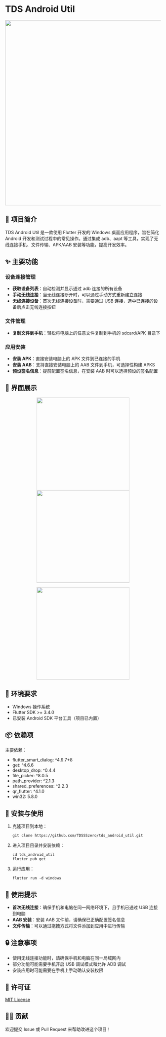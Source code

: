 # TDS Android Util

<p align="center">
  <img src="./doc/screen.home_page.png" width="600">
</p>

## 📱 项目简介

TDS Android Util 是一款使用 Flutter 开发的 Windows 桌面应用程序，旨在简化 Android 开发和测试过程中的常见操作。通过集成 adb、aapt 等工具，实现了无线连接手机、文件传输、APK/AAB 安装等功能，提高开发效率。

## ✨ 主要功能

### 设备连接管理
- **获取设备列表**：自动检测并显示通过 adb 连接的所有设备
- **手动无线连接**：当无线连接断开时，可以通过手动方式重新建立连接
- **无线连接设备**：首次无线连接设备时，需要通过 USB 连接，选中已连接的设备后点击无线连接按钮

### 文件管理
- **复制文件到手机**：轻松将电脑上的任意文件复制到手机的 sdcard/APK 目录下

### 应用安装
- **安装 APK**：直接安装电脑上的 APK 文件到已连接的手机
- **安装 AAB**：支持直接安装电脑上的 AAB 文件到手机，可选择性构建 APKS
- **预设签名信息**：提前配置签名信息，在安装 AAB 时可以选择预设的签名配置

## 📸 界面展示

<p align="center">
  <img src="./doc/screen.install_apk.png" width="300">
  <img src="./doc/screen.sign_info.png" width="300">
</p>
<p align="center">
  <img src="./doc/screen.install_aab.png" width="300">
</p>

## 🔧 环境要求

- Windows 操作系统
- Flutter SDK >= 3.4.0
- 已安装 Android SDK 平台工具（项目已内置）

## 📦 依赖项

主要依赖：
- flutter_smart_dialog: ^4.9.7+8
- get: ^4.6.6
- desktop_drop: ^0.4.4
- file_picker: ^8.0.5
- path_provider: ^2.1.3
- shared_preferences: ^2.2.3
- qr_flutter: ^4.1.0
- win32: 5.8.0

## 🚀 安装与使用

1. 克隆项目到本地：
   ```
   git clone https://github.com/TDSSSzero/tds_android_util.git
   ```

2. 进入项目目录并安装依赖：
   ```
   cd tds_android_util
   flutter pub get
   ```

3. 运行应用：
   ```
   flutter run -d windows
   ```

## 📝 使用提示

- **首次无线连接**：确保手机和电脑在同一网络环境下，且手机已通过 USB 连接到电脑
- **AAB 安装**：安装 AAB 文件前，请确保已正确配置签名信息
- **文件传输**：可以通过拖拽方式将文件添加到应用中进行传输

## 🔒 注意事项

- 使用无线连接功能时，请确保手机和电脑在同一局域网内
- 部分功能可能需要手机开启 USB 调试模式和允许 ADB 调试
- 安装应用时可能需要在手机上手动确认安装权限

## 📄 许可证

[MIT License](LICENSE)

## 👨‍💻 贡献

欢迎提交 Issue 或 Pull Request 来帮助改进这个项目！

